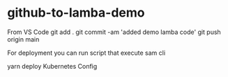 # github-to-lamba-demo

From VS Code
git add .
git commit -am 'added demo lamba code'
git push origin main


For deployment you can run script that execute sam cli

yarn deploy
Kubernetes Config
